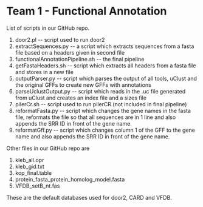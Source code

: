 # Team 1 - Functional Annotation 

List of scripts in our GitHub repo.

 1. door2.pl -- script used to run door2
 2. extractSequences.py -- a script which extracts sequences from a fasta file based on a headers given in second file
 3. functionalAnnotationPipeline.sh -- the final pipeline
 4. getFastaHeaders.sh -- script which extracts all headers from a fasta file and stores in a new file
 5. outputParser.py -- script which parses the output of all tools, uClust and the original GFFs to create new GFFs with annotations
 6. parseUclustOutput.py -- script which reads in the .uc file generated from uClust and creates an index file and a sizes file
 7. pilerCr.sh -- script used to run pilerCR (not included in final pipeline)
 8. reformatFasta.py -- script which changes the gene names in the fasta file, reformats the file so that all sequences are in 1 line and also appends the SRR ID in front of the gene name.
 9. reformatGff.py -- script which changes column 1 of the GFF to the gene name and also appends the SRR ID in front of the gene name.

Other files in our GitHub repo are

 1. kleb_all.opr
 2. kleb_gid.txt
 3. kop_final.table
 4. protein_fasta_protein_homolog_model.fasta
 5. VFDB_setB_nt.fas

These are the default databases used for door2, CARD and VFDB.
